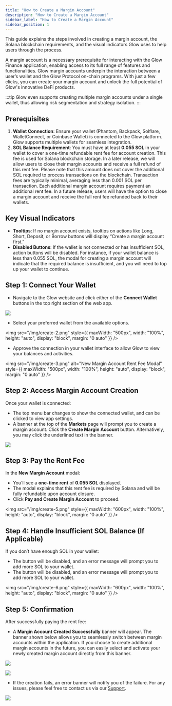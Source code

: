 ```yaml
---
title: "How to Create a Margin Account"
description: "How to Create a Margin Account"
sidebar_label: "How to Create a Margin Account"
sidebar_position: 1
---
```



This guide explains the steps involved in creating a margin account, the Solana blockchain requirements, and the visual indicators Glow uses to help users through the process.  

 A margin account is a necessary prerequisite for interacting with the Glow Finance application, enabling access to its full range of features and functionalities. Glow margin accounts underpin the interaction between a user’s wallet and the Glow Protocol on-chain programs. With just a few clicks, you can create your margin account and unlock the full potential of Glow's innovative DeFi products.

:::tip
Glow even supports creating multiple margin accounts under a single wallet, thus allowing risk segmentation and strategy isolation.
:::

## Prerequisites

1. **Wallet Connection**: Ensure your wallet (Phantom, Backpack, Solflare, WalletConnect, or Coinbase Wallet) is connected to the Glow platform. Glow supports multiple wallets for seamless integration.
2. **SOL Balance Requirement**: You must have at least **0.055 SOL** in your wallet to cover a one-time refundable rent fee for account creation. This fee is used for Solana blockchain storage. In a later release, we will allow users to close their margin accounts and receive a full refund of this rent fee. Please note that this amount does not cover the additional SOL required to process transactions on the blockchain. Transaction fees are typically minimal, averaging less than 0.001 SOL per transaction. Each additional margin account requires payment an additional rent fee. In a future release, users will have the option to close a margin account and receive the full rent fee refunded back to their wallets.

## Key Visual Indicators

- **Tooltips**: If no margin account exists, tooltips on actions like Long, Short, Deposit, or Borrow buttons will display “Create a margin account first.”
- **Disabled Buttons**: If the wallet is not connected or has insufficient SOL, action buttons will be disabled. For instance, if your wallet balance is less than 0.055 SOL, the modal for creating a margin account will indicate that the required balance is insufficient, and you will need to top up your wallet to continue.

## Step 1: Connect Your Wallet

- Navigate to the Glow website and click either of the **Connect Wallet** buttons in the top right section of the web app.


![](/img/create-1.png)

- Select your preferred wallet from the available options.

<img
  src="/img/create-2.png"
  style={{ maxWidth: "500px", width: "100%", height: "auto", display: "block", margin: "0 auto" }}
/>


- Approve the connection in your wallet interface to allow Glow to view your balances and activities.

<img
  src="/img/create-3.png"
  alt="New Margin Account Rent Fee Modal"
  style={{ maxWidth: "500px", width: "100%", height: "auto", display: "block", margin: "0 auto" }}
/>



## Step 2: Access Margin Account Creation

Once your wallet is connected:

- The top menu bar changes to show the connected wallet, and can be clicked to view app settings.
- A banner at the top of the **Markets** page will prompt you to create a margin account. Click the **Create Margin Account** button. Alternatively, you may click the underlined text in the banner.

![](/img/create-4.png)

## Step 3: Pay the Rent Fee

In the **New Margin Account** modal:

- You’ll see a **one-time rent** of **0.055 SOL** displayed.
- The modal explains that this rent fee is required by Solana and will be fully refundable upon account closure.
- Click **Pay and Create Margin Account** to proceed.

<img
  src="/img/create-5.png"
  style={{ maxWidth: "600px", width: "100%", height: "auto", display: "block", margin: "0 auto" }}
/>


## Step 4: Handle Insufficient SOL Balance (If Applicable)

If you don’t have enough SOL in your wallet:

- The button will be disabled, and an error message will prompt you to add more SOL to your wallet.
- The button will be disabled, and an error message will prompt you to add more SOL to your wallet.

<img
  src="/img/create-6.png"
  style={{ maxWidth: "600px", width: "100%", height: "auto", display: "block", margin: "0 auto" }}
/>


## Step 5: Confirmation

After successfully paying the rent fee:

- A **Margin Account Created Successfully** banner will appear. The banner shown below allows you to seamlessly switch between margin accounts within the application. If you choose to create additional margin accounts in the future, you can easily select and activate your newly created margin account directly from this banner.

![](/img/create-7.png)

![](/img/create-8.png)

- If the creation fails, an error banner will notify you of the failure. For any issues, please feel free to contact us via our [Support](../support.md).

![](/img/create-9.png)

